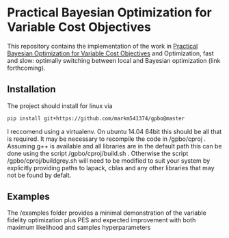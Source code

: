 Practical Bayesian Optimization for Variable Cost Objectives
=================================================

This repository contains the implementation of the work in [Practical Bayesian Optimization for Variable Cost Objectives](https://arxiv.org/abs/1703.04335) and Optimization, fast and slow: optimally switching between local and Bayesian optimization (link forthcoming).


Installation
--------------------------------------
The project should install for linux via
```bash
pip install git+https://github.com/markm541374/gpbo@master
```
I reccomend using a virtualenv. On ubuntu 14.04 64bit this should be all that is required. It may be necessary to recompile the code in /gpbo/cproj . 
Assuming g++ is available and all libraries are in the default path this can be done using the script /gpbo/cproj/build.sh . Otherwise the script /gpbo/cproj/buildgrey.sh will need to be modified to suit your system by explicitly providing paths to lapack, cblas and any other libraries that may not be found by defalt.

Examples
--------------------------------------
The /examples folder provides a minimal demonstration of the variable fidelity optimization plus PES and expected improvement with both maximum likelihood and samples hyperparameters